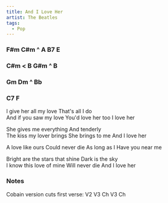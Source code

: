 ```yaml
---
title: And I Love Her
artist: The Beatles
tags: 
  - Pop
---
```

### F#m C#m ^ A B7 E 
### C#m < B G#m ^ B
### Gm Dm ^ Bb
### C7 F

I give her all my love  That's all I do  
And if you saw my love  You'd love her too  I love her

She gives me everything  And tenderly  
The kiss my lover brings  She brings to me  And I love her

A love like ours  Could never die  As long as I  Have you near me

Bright are the stars that shine  Dark is the sky  
I know this love of mine  Will never die  And I love her

### Notes 

Cobain version cuts first verse: V2 V3 Ch V3 Ch